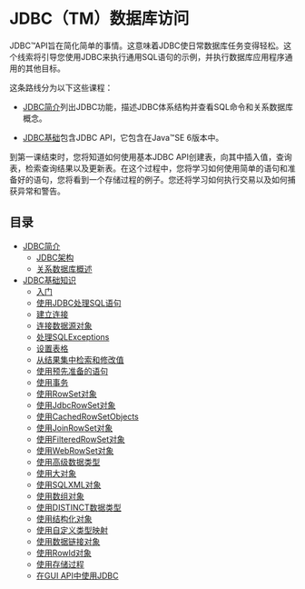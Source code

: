 #   JDBC（TM）数据库访问

JDBC™API旨在简化简单的事情。这意味着JDBC使日常数据库任务变得轻松。这个线索将引导您使用JDBC来执行通用SQL语句的示例，并执行数据库应用程序通用的其他目标。

这条路线分为以下这些课程：

-   [JDBC简介](section070100.md)列出JDBC功能，描述JDBC体系结构并查看SQL命令和关系数据库概念。

-   [JDBC基础](section070200.md)包含JDBC API，它包含在Java™SE 6版本中。

到第一课结束时，您将知道如何使用基本JDBC API创建表，向其中插入值，查询表，检索查询结果以及更新表。在这个过程中，您将学习如何使用简单的语句和准备好的语句，您将看到一个存储过程的例子。您还将学习如何执行交易以及如何捕获异常和警告。

##  目录

-   [JDBC简介](section070100.md)
    -   [JDBC架构](section070101.md)
    -   [关系数据库概述](section070102.md)
-   [JDBC基础知识](section070200.md)
    -   [入门](section070201.md)
    -   [使用JDBC处理SQL语句](section070202.md)
    -   [建立连接](section070203.md)
    -   [连接数据源对象](section070204.md)
    -   [处理SQLExceptions](section070205.md)
    -   [设置表格](section070206.md)
    -   [从结果集中检索和修改值](section070207.md)
    -   [使用预先准备的语句](section070208.md)
    -   [使用事务](section070209.md)
    -   [使用RowSet对象](section070210.md)
    -   [使用JdbcRowSet对象](section070211.md)
    -   [使用CachedRowSetObjects](section070212.md)
    -   [使用JoinRowSet对象](section070213.md)
    -   [使用FilteredRowSet对象](section070214.md)
    -   [使用WebRowSet对象](section070215.md)
    -   [使用高级数据类型](section070216.md)
    -   [使用大对象](section070217.md)
    -   [使用SQLXML对象](section070218.md)
    -   [使用数组对象](section070219.md)
    -   [使用DISTINCT数据类型](section070220.md)
    -   [使用结构化对象](section070221.md)
    -   [使用自定义类型映射](section070222.md)
    -   [使用数据链接对象](section070223.md)
    -   [使用RowId对象](section070224.md)
    -   [使用存储过程](section070225.md)
    -   [在GUI API中使用JDBC](section070226.md)

